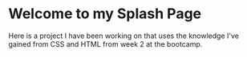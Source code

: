 # Welcome to my Splash Page
Here is a project I have been working on that uses the knowledge I've gained from CSS and HTML from week 2 at the bootcamp.

